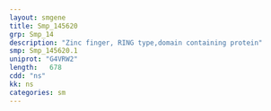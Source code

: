 ```yaml
---
layout: smgene
title: Smp_145620
grp: Smp_14
description: "Zinc finger, RING type,domain containing protein"
smp: Smp_145620.1
uniprot: "G4VRW2"
length:   678
cdd: "ns"
kk: ns
categories: sm
---
```

